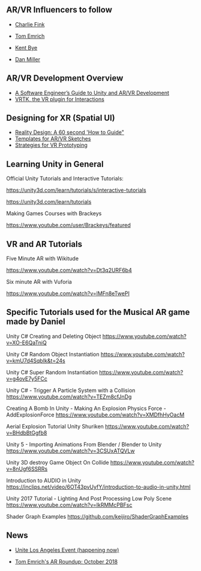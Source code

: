 ## AR/VR Influencers to follow
* [Charlie Fink](http://www.charliefink.com/)

* [Tom Emrich](https://twitter.com/tomemrich)

* [Kent Bye](https://twitter.com/kentbye/status/1054440480291733504)

* [Dan Miller](https://twitter.com/DanMillerDev)

## AR/VR Development Overview
* [A Software Engineer’s Guide to Unity and AR/VR Development](https://blog.betawave.io/a-software-engineers-guide-to-unity-and-ar-vr-development-part-2-5d2a696e3b8c)
* [VRTK, the VR plugin for Interactions](https://vrtoolkit.readme.io/)

## Designing for XR (Spatial UI)
* [Reality Design: A 60 second 'How to Guide"](https://medium.com/inborn-experience/reality-design-a-60-second-how-to-guide-f7a43709c9c6)
* [Templates for AR/VR Sketches](https://medium.com/inborn-experience/templates-for-ar-vr-sketches-e424dfb60e54)
* [Strategies for VR Prototyping](https://medium.com/inborn-experience/strategies-for-vr-prototyping-810e0d3aa21d)

## Learning Unity in General

Official Unity Tutorials and Interactive Tutorials:

https://unity3d.com/learn/tutorials/s/interactive-tutorials

https://unity3d.com/learn/tutorials

Making Games Courses with Brackeys

https://www.youtube.com/user/Brackeys/featured

## VR and AR Tutorials

Five Minute AR with Wikitude

https://www.youtube.com/watch?v=Dt3q2URF6b4

Six minute AR with Vuforia

https://www.youtube.com/watch?v=lMFn8eTwePI

## Specific Tutorials used for the Musical AR game made by Daniel

Unity C# Creating and Deleting Object
https://www.youtube.com/watch?v=XO-E6QaTniQ


Unity C# Random Object Instantiation
https://www.youtube.com/watch?v=kmU7d4SqbIk&t=24s

Unity C# Super Random Instantiation
https://www.youtube.com/watch?v=g4ovE7y5FCc

Unity C# - Trigger A Particle System with a Collision
https://www.youtube.com/watch?v=TEZm8cfJnDg

Creating A Bomb In Unity - Making An Explosion Physics Force - AddExplosionForce
https://www.youtube.com/watch?v=XMDfhHyOacM

Aerial Explosion Tutorial Unity Shuriken
https://www.youtube.com/watch?v=BHdbBtGgfb8

Unity 5 - Importing Animations From Blender / Blender to Unity
https://www.youtube.com/watch?v=3CSUxATQVLw

Unity 3D destroy Game Object On Collide
https://www.youtube.com/watch?v=8nUgf6SSRRs

Introduction to AUDIO in Unity
https://inclips.net/video/6OT43pvUyfY/introduction-to-audio-in-unity.html

Unity 2017 Tutorial - Lighting And Post Processing Low Poly Scene
https://www.youtube.com/watch?v=IkRMMcPBFsc

Shader Graph Examples
https://github.com/keijiro/ShaderGraphExamples


## News
* [Unite Los Angeles Event (happening now)](https://blogs.unity3d.com/2018/10/24/a-peek-at-the-new-visual-effect-graph-cinecast-our-first-sample-game-and-more-from-unite-los-angeles/)

* [Tom Emrich's AR Roundup: October 2018](https://medium.com/super-ventures-blog/the-ar-roundup-october-2018-988b5368125f)
